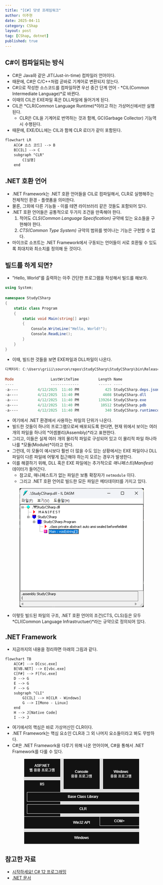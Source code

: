 ```yaml
---
title: "[C#] 닷넷 프레임워크"
author: 이주현
date: 2025-04-11
category: CShap
layout: post
tag: [CShap, dotnet]
published: true
---
```


## C#이 컴파일되는 방식
- C#은 Java와 같은 JIT(Just-in-time) 컴파일러 언어이다.
- 때문에, C#은 C/C++처럼 곧바로 기계어로 변환되지 않는다.
- C#으로 작성한 소스코드를 컴파일하면 우선 중간 단계 언어 - *CIL(Common Intermediate Language)*로 바뀐다.
- 이때의 CIL은 EXE파일 혹은 DLL파일에 들어가게 된다.
- CIL은 *CLR(Common Language Runtime)*이라고 하는 가상머신에서만 실행된다.
	- CLR은 CIL을 기계어로 번역하는 것과 함께, GC(Garbage Collector) 기능역시 수행된다.
- 때문에, EXE/DLL에는 CIL과 함께 CLR 로더가 같이 포함된다.

```mermaid
flowchart LR
	A[C# 소스 코드] --> B
	B[CIL] --> C
	subgraph "CLR"
		C[실행]
	end
```

## .NET 호환 언어
- .NET Framework는 .NET 호환 언어들을 CIL로 컴파일해서, CLR로 실행해주는 전체적인 환경 - 플랫폼을 의미한다.
- 물론, 그외에 다른 기능들 - 이를 테면 라이브러리 같은 것들도 포함되어 있다.
- .NET 호환 언어들은 공통적으로 두가지 조건을 만족해야 한다.
	1. 적어도 *CLS(Common Language Specification)* 규약에 있는 요소들을 구현해야 한다.
	2. *CTS(Common Type System)* 규약의 범위를 벗어나는 기능은 구현할 수 없다.
- 마이크로 소프트는 .NET Framework에서 구동되는 언어들이 서로 호환될 수 있도록 최대치와 최소치를 정의해 둔 것이다.

## 빌드를 하게 되면?
- "Hello, World"를 출력하는 아주 간단한 프로그램을 작성해서 빌드를 해보자.

```C#
using System;

namespace StudyCSharp
{
    static class Program
    {
        static void Main(string[] args)
        {
            Console.WriteLine("Hello, World!");
            Console.ReadLine();
        }
    }
}
```

- 이때, 빌드한 것들을 보면 EXE파일과 DLL파일이 나온다.

```PowerShell
디렉터리: C:\Users\griii\source\repos\StudyCSharp\StudyCSharp\bin\Release\net8.0

Mode                 LastWriteTime         Length Name
----                 -------------         ------ ----
-a----         4/12/2025  11:40 PM            425 StudyCSharp.deps.json
-a----         4/12/2025  11:40 PM           4608 StudyCSharp.dll
-a----         4/12/2025  11:40 PM         139264 StudyCSharp.exe
-a----         4/12/2025  11:40 PM          10512 StudyCSharp.pdb
-a----         4/12/2025  11:40 PM            340 StudyCSharp.runtimeconfig.json
```

- 여기에서 .NET 환경에서 사용하는 파일의 단위가 나온다.
- 빌드한 것들이 하나의 프로그램으로써 배포되도록 한다면, 현재 위에서 보이는 여러 개의 파일을 하나의 *어셈블리(Assembly)*라고 표현한다.
- 그리고, 이들은 실제 여러 개의 물리적 파일로 구성되어 있고 이 물리적 파일 하나하나를 *모듈(Module)*이라고 한다.
- 그런데, 이 모듈이 예시보다 훨씬 더 많을 수도 있는 상황에서는 EXE 파일이나 DLL 파일이 다른 파일에 어떻게 접근해야 하는지 모르는 경우가 발생한다.
- 이를 해결하기 위해, DLL 혹은 EXE 파일에는 추가적으로 *매니페스트(Manifest)* 데이터가 들어간다.
	- 참고로, 매니페스트가 없는 파일은 보통 확장자가 `netmodule` 이다.
	- 그리고 .NET 호환 언어로 빌드한 모든 파일은 메타데이터를 가지고 있다.

<p align="center">
    <img src="../assets/resource/ildasm-dll.png">
</p>

- 이렇듯 빌드된 파일의 구조, .NET 호환 언어의 조건(CTS, CLS)등은 모두 *CLI(Common Language Infrastructuer)*라는 규약으로 정의되어 있다.

## .NET Framework
- 지금까지의 내용을 정리하면 아래의 그림과 같다.

```mermaid
flowchart TB
	A[C#] --> D[csc.exe]
	B[VB.NET] --> E[vbc.exe]
	C[F#] --> F[fsc.exe]
	D --> G
	E --> G
	F --> G
	subgraph "CLI"
		G[CIL] --> H[CLR - Windows]
		G --> I[Mono - Linux]
	end
	H --> J[Native Code]
	I --> J
```

- 여기에서의 핵심은 바로 가상머신인 CLR이다.
- .NET Framework는 핵심 요소인 CLR과 그 외 나머지 요소들이라고 봐도 무방하다.
- C#은 .NET Framework을 다루기 위해 나온 언어이며, C#을 통해서 .NET Framework를 다룰 수 있다.

<p align="center">
    <img src="../assets/resource/dotnet 구조.png">
</p>

## 참고한 자료
- [시작하세요! C# 12 프로그래밍](https://www.yes24.com/product/goods/125905684)
- [.NET 문서](https://learn.microsoft.com/ko-kr/dotnet/)